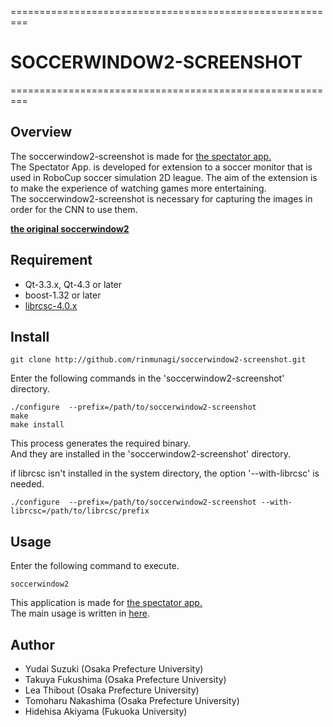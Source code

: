 =========================================================

#  __SOCCERWINDOW2-SCREENSHOT__

=========================================================

## Overview  
The soccerwindow2-screenshot is made for [the spectator app.](https://github.com/rinmunagi/spectator_app)  
The Spectator App. is developed for extension to a soccer monitor that is used in RoboCup soccer simulation 2D league. 
The aim of the extension is to make the experience of watching games more entertaining.  
The soccerwindow2-screenshot is necessary for capturing the images in order for the CNN to use them.  

**[the original soccerwindow2](https://ja.osdn.net/projects/rctools/releases/68532/)**  

## Requirement
 - Qt-3.3.x, Qt-4.3 or later
 - boost-1.32 or later
 - [librcsc-4.0.x](https://ja.osdn.net/projects/rctools/downloads/51941/librcsc-4.1.0.tar.gz/)  

## Install
```
git clone http://github.com/rinmunagi/soccerwindow2-screenshot.git
```
Enter the following commands in the 'soccerwindow2-screenshot' directory.  
```  
./configure  --prefix=/path/to/soccerwindow2-screenshot
make  
make install  
```  

This process generates the required binary.  
And they are installed in the 'soccerwindow2-screenshot' directory.  

if librcsc isn't installed in the system directory, the option '--with-librcsc' is needed.  
```  
./configure  --prefix=/path/to/soccerwindow2-screenshot --with-librcsc=/path/to/librcsc/prefix
```  

## Usage
Enter the following command to execute.  
```  
soccerwindow2 
```  
This application is made for [the spectator app.](https://github.com/rinmunagi/spectator_app)  
The main usage is written in [here](https://github.com/rinmunagi/spectator_app).

## Author
- Yudai Suzuki (Osaka Prefecture University)  
- Takuya Fukushima (Osaka Prefecture University)  
- Lea Thibout (Osaka Prefecture University)  
- Tomoharu Nakashima (Osaka Prefecture University)  
- Hidehisa Akiyama (Fukuoka University)  
